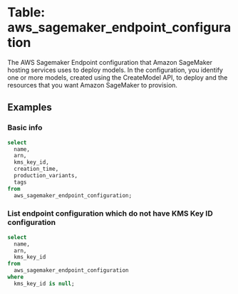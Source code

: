 # Table: aws_sagemaker_endpoint_configuration

The AWS Sagemaker Endpoint configuration that Amazon SageMaker hosting services uses to deploy models. In the configuration, you identify one or more models, created using the CreateModel API, to deploy and the resources that you want Amazon SageMaker to provision.

## Examples

### Basic info

```sql
select
  name,
  arn,
  kms_key_id,
  creation_time,
  production_variants,
  tags
from
  aws_sagemaker_endpoint_configuration;
```

### List endpoint configuration which do not have KMS Key ID configuration

```sql
select
  name,
  arn,
  kms_key_id
from
  aws_sagemaker_endpoint_configuration
where
  kms_key_id is null;
```
